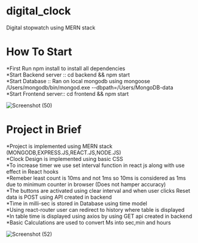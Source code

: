 # digital_clock
Digital stopwatch using MERN stack

# How To Start
*First Run npm install to install all dependencies </br>
*Start Backend server :: cd backend && npm start  </br>
*Start Database :: Ran on local mongodb using mongoose  </br>
                 /Users/mongodb/bin/mongod.exe --dbpath=/Users/MongoDB-data </br>
*Start Frontend server:: cd frontend && npm start </br>

![Screenshot (50)](https://user-images.githubusercontent.com/61514605/94598565-be950600-02ac-11eb-85f7-8c562ec50015.png)

# Project in Brief

*Project is implemented using MERN stack (MONGODB,EXPRESS.JS,REACT.JS,NODE.JS) </br>
*Clock Design is implemented using basic CSS </br>
*To increase timer we use set interval function in react js along with use effect in React hooks </br>
*Remeber least count is 10ms and not 1ms so 10ms is considered as 1ms due to minimum counter in browser (Does not hamper accuracy)  </br>
*The buttons are activated using clear interval and when user clicks Reset data is POST using API created in backend </br>
*Time in milli-sec is stored in Database using time model </br>
*Using react-router user can redirect to history where table is displayed </br>
*In table time is displayed using axios by using GET api created in backend </br>
*Basic Calculations are used to convert Ms into sec,min and hours 

![Screenshot (52)](https://user-images.githubusercontent.com/61514605/94598594-cc4a8b80-02ac-11eb-8700-7470dbcbee38.png)
